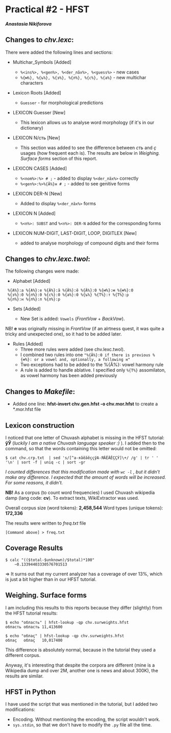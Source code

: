 # Practical #2 - HFST
#### *Anastasia Nikiforova*

## Changes to *chv.lexc*:

There were added the following lines and sections:

* Multichar_Symbols [Added]
	* ```%<ins%>, %<gen%>, %<der_лӑх%>, %<guess%>``` - new cases
	* ```%{м%}, %{ъ%}, %{э%}, %{л%}, %{с%}, %{а%}``` - new multichar characters

* Lexicon Roots [Added]
	* ```Guesser``` - for morphological predictions

* LEXICON Guesser [New]
	* This lexicon allows us to analyse word morphology (if it's in our dictionary)

* LEXICON N/сть [New]
	* This section was added to see the difference between *сть* and *ҫ* usages (how frequent each is). The results are below in 	*Weighing. Surface forms* section of this report.

* LEXICON CASES [Added]
	* ```%<nom%>:%> # ;``` - added to display ```%<der_лӑх%>``` correctly
	* ```%<gen%>:%>%{Ă%}н # ;``` - added to see genitive forms

* LEXICON DER-N [New]
	* Added to display ```%<der_лӑх%>``` forms

* LEXICON N [Added]
	* ```%<n%>: SUBST``` and ```%<n%>: DER-N``` added for the corresponding forms

* LEXICON NUM-DIGIT, LAST-DIGIT, LOOP, DIGITLEX [New]
	* added to analyse morphology of compound digits and their forms

## Changes to *chv.lexc.twol*:

The following changes were made:

*  Alphabet [Added]
```
 %{A%}:а %{A%}:е %{Ă%}:ӑ %{Ă%}:ӗ %{Ă%}:0 %{м%}:м %{м%}:0
 %{э%}:0 %{л%}:0 %{с%}:0 %{а%}:0 %{ъ%} %{Т%}:т %{Т%}:р
 %{л%}:н %{л%}:л %{л%}:р
 ```

* Sets [Added]

	* New Set is added: ```Vowels``` (*FrontVow* + *BackVow*).

NB! **е** was originally missing in *FrontVow* (if an alrtness quest, it was quite a tricky and unexpected one), so it had to be added later.

* Rules [Added]
	* Three more rules were added (see chv.lexc.twol).
	* I combined two rules into one ```"%{Ă%}:0 if there is previous %{м%}: or a vowel and, optionally, a following н"```
	* Two exceptions had to be added to the %{Ă%}: vowel harmony rule
	* A rule is added to handle ablative. I specified only ```%{Т%}``` assomilaton, as vowel harmony has been added previously

## Changes to *Makefile*:

* Added one line: **hfst-invert chv.gen.hfst -o chv.mor.hfst** to create a *.mor.hfst file

## Lexicon construction

I noticed that one letter of Chuvash alphabet is missing in the HFST tutorial: **ӳӲ** (*luckily I am a native Chuvash language speaker :)* ). I added then to the command, so that the words containing this letter would not be omitted:

```
$ cat chv.crp.txt  | sed 's/[^а-яӑӗăĕҫçӳА-ЯӐӖĂĔҪÇӲ]\+/ /g' | tr ' ' '\n' | sort -f | uniq -c | sort -gr
```

*I counted differences that this modification made with ```wc -l``` , but it didn't make any difference. I expected that the amount of words will be increased. For some reasons, it didn't.*

**NB!** As a corpus (to count word frequencies) I used Chuvash wikipedia damp (lang code: **cv**). To extract texts, WikiExtractor was used.

Overall corpus size (word tokens): **2,458,544**
Word types (unique tokens): **172,336**

The results were written to *freq.txt* file

```
[Command above] > freq.txt
```


## Coverage Results
```
$ calc "(($total-$unknown)/$total)*100"
	~0.13394403330576701513
```
=> It surns out that my current analyzer has a coverage of over 13%, which is just a bit higher than in our HFST tutorial.


## Weighing. Surface forms

I am including this results to this reports because they differ (slightly) from the HFST tutorial results:

```
$ echo "область" | hfst-lookup -qp chv.surweights.hfst
область	область	11,413600

$ echo "облаç" | hfst-lookup -qp chv.surweights.hfst
облаç	облаç	10,017400
```

This difference is absolutely normal, because in the tutorial they used a different corpus.

Anyway, it's interesting that despite the corpora are different (mine is a Wikipedia dump and over 2M, another one is news and about 300K), the results are similar.

## HFST in Python

I have used the script that was mentioned in the tutorial, but I added two modifications:
* Encoding. Without mentioning the encoding, the script wouldn't work.
* ```sys.stdin```, so that we don't have to modify the ```.py``` file all the time.

